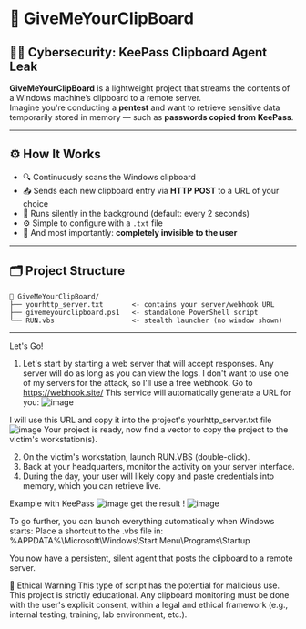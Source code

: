 # 🧪 GiveMeYourClipBoard

## 🕵️‍♂️ Cybersecurity: KeePass Clipboard Agent Leak

**GiveMeYourClipBoard** is a lightweight project that streams the contents of a Windows machine’s clipboard to a remote server.  
Imagine you're conducting a **pentest** and want to retrieve sensitive data temporarily stored in memory — such as **passwords copied from KeePass**.

---

## ⚙️ How It Works

- 🔍 Continuously scans the Windows clipboard
- 📤 Sends each new clipboard entry via **HTTP POST** to a URL of your choice
- 🔄 Runs silently in the background (default: every 2 seconds)
- ⚙️ Simple to configure with a `.txt` file
- 🫥 And most importantly: **completely invisible to the user**

---

## 🗂️ Project Structure

```
📁 GiveMeYourClipBoard/
├── yourhttp_server.txt       <- contains your server/webhook URL
├── givemeyourclipboard.ps1   <- standalone PowerShell script
└── RUN.vbs                   <- stealth launcher (no window shown)
```

---

Let's Go!

1. Let's start by starting a web server that will accept responses. Any server will do as long as you can view the logs.
I don't want to use one of my servers for the attack, so I'll use a free webhook. Go to https://webhook.site/
This service will automatically generate a URL for you:
![image](https://github.com/user-attachments/assets/dc40c327-0ec0-4f1a-85df-3ebb7f31e0f0)

I will use this URL and copy it into the project's yourhttp_server.txt file
![image](https://github.com/user-attachments/assets/5a4aac05-c3da-4e6a-b32e-0d4c4b8458bc)
Your project is ready, now find a vector to copy the project to the victim's workstation(s).

2. On the victim's workstation, launch RUN.VBS (double-click).
3. Back at your headquarters, monitor the activity on your server interface.
4. During the day, your user will likely copy and paste credentials into memory, which you can retrieve live.

Example with KeePass
![image](https://github.com/user-attachments/assets/0653659d-7952-4948-aadd-07adc0c67ab9)
get the result !
![image](https://github.com/user-attachments/assets/5e47b1d2-1d49-44d1-8913-68ce8964fe8c)


To go further, you can launch everything automatically when Windows starts:
Place a shortcut to the .vbs file in:
%APPDATA%\Microsoft\Windows\Start Menu\Programs\Startup

You now have a persistent, silent agent that posts the clipboard to a remote server.

🔐 Ethical Warning
This type of script has the potential for malicious use. This project is strictly educational.
Any clipboard monitoring must be done with the user's explicit consent, within a legal and ethical framework (e.g., internal testing, training, lab environment, etc.).

